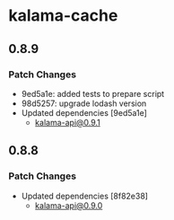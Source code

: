 # kalama-cache

## 0.8.9

### Patch Changes

- 9ed5a1e: added tests to prepare script
- 98d5257: upgrade lodash version
- Updated dependencies [9ed5a1e]
  - kalama-api@0.9.1

## 0.8.8

### Patch Changes

- Updated dependencies [8f82e38]
  - kalama-api@0.9.0
